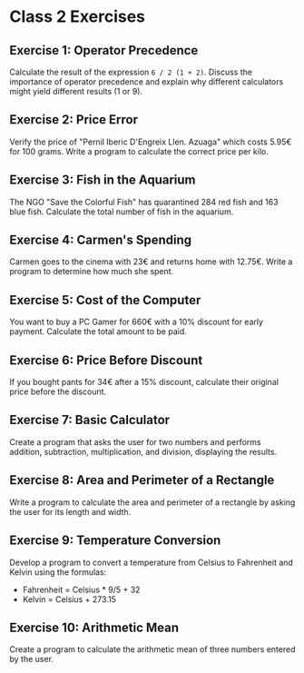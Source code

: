 # Class 2 Exercises

## Exercise 1: Operator Precedence
Calculate the result of the expression `6 / 2 (1 + 2)`. Discuss the importance of operator precedence and explain why different calculators might yield different results (1 or 9).

## Exercise 2: Price Error
Verify the price of "Pernil Iberic D'Engreix Llen. Azuaga" which costs 5.95€ for 100 grams. Write a program to calculate the correct price per kilo.

## Exercise 3: Fish in the Aquarium
The NGO "Save the Colorful Fish" has quarantined 284 red fish and 163 blue fish. Calculate the total number of fish in the aquarium.

## Exercise 4: Carmen's Spending
Carmen goes to the cinema with 23€ and returns home with 12.75€. Write a program to determine how much she spent.

## Exercise 5: Cost of the Computer
You want to buy a PC Gamer for 660€ with a 10% discount for early payment. Calculate the total amount to be paid.

## Exercise 6: Price Before Discount
If you bought pants for 34€ after a 15% discount, calculate their original price before the discount.

## Exercise 7: Basic Calculator
Create a program that asks the user for two numbers and performs addition, subtraction, multiplication, and division, displaying the results.

## Exercise 8: Area and Perimeter of a Rectangle
Write a program to calculate the area and perimeter of a rectangle by asking the user for its length and width.

## Exercise 9: Temperature Conversion
Develop a program to convert a temperature from Celsius to Fahrenheit and Kelvin using the formulas:
- Fahrenheit = Celsius * 9/5 + 32
- Kelvin = Celsius + 273.15

## Exercise 10: Arithmetic Mean
Create a program to calculate the arithmetic mean of three numbers entered by the user.
